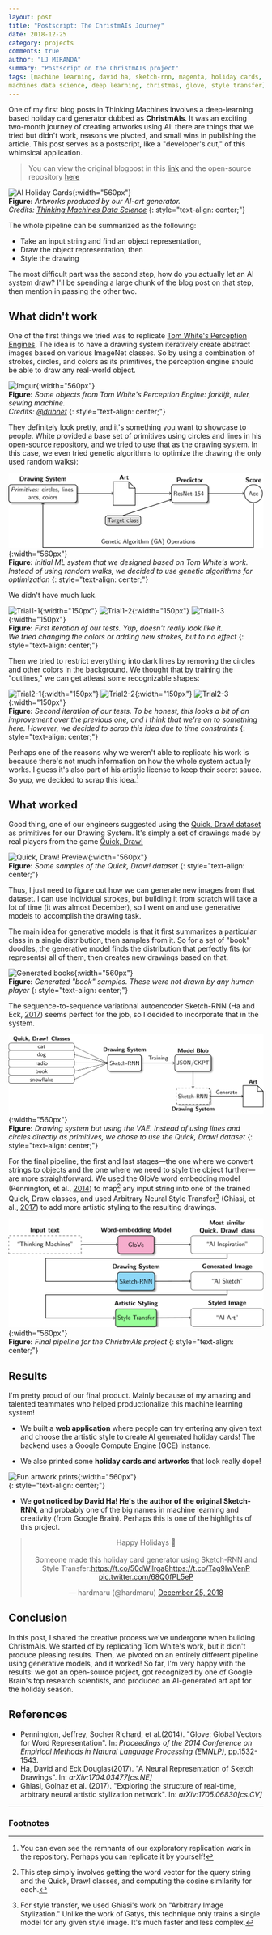 ```yaml
---
layout: post
title: "Postscript: The ChristmAIs Journey"
date: 2018-12-25
category: projects
comments: true
author: "LJ MIRANDA"
summary: "Postscript on the ChristmAIs project"
tags: [machine learning, david ha, sketch-rnn, magenta, holiday cards, thinking
machines data science, deep learning, christmas, glove, style transfer]
---
```


<span class="firstcharacter">O</span>ne of my first blog posts in Thinking Machines involves a deep-learning based
holiday card generator dubbed as **ChristmAIs**. It was an exciting two-month
journey of creating artworks using AI: there are things that we tried but
didn't work, reasons we pivoted, and small wins in publishing the article. This
post serves as a postscript, like a "developer's cut," of this whimsical
application.

> You can view the original blogpost in this
> [link](https://stories.thinkingmachin.es/ai-art-holiday-cards/) and the
> open-source repository [here](https://github.com/thinkingmachines/christmais)

![AI Holiday Cards](https://i.imgur.com/TFGRexp.jpg){:width="560px"}  
__Figure:__ _Artworks produced by our AI-art generator.  
Credits: [Thinking Machines Data Science](https://thinkingmachin.es/)_
{: style="text-align: center;"}

The whole pipeline can be summarized as the following:
- Take an input string and find an object representation, 
- Draw the object representation; then
- Style the drawing

The most difficult part was the second step, how do you actually let an AI
system draw? I'll be spending a large chunk of the blog post on that step,
then mention in passing the other two.

## What didn't work

One of the first things we tried was to replicate [Tom White's Perception
Engines](https://medium.com/artists-and-machine-intelligence/perception-engines-8a46bc598d57).
The idea is to have a drawing system iteratively create abstract images based
on various ImageNet classes. So by using a combination of strokes, circles, and
colors as its primitives, the perception engine should be able to draw any
real-world object. 

![Imgur](https://i.imgur.com/uglus41.jpg){:width="560px"}  
__Figure:__ _Some objects from Tom White's Perception Engine: forklift, ruler,
sewing machine.  
Credits: [@dribnet](https://twitter.com/dribnet)_
{: style="text-align: center;"}

They definitely look pretty, and it's something you want to showcase to people.
White provided a base set of primitives using circles and lines in his
[open-source repository](https://github.com/dribnet/dopes), and we tried to use
that as the drawing system. In this case, we even tried genetic algorithms to
optimize the drawing (he only used random walks):

![Perception](/assets/png/christmais/perception.png){:width="560px"}  
__Figure:__ _Initial ML system that we designed based on Tom White's work. Instead
of using random walks, we decided to use genetic algorithms for optimization_
{: style="text-align: center;"}

We didn't have much luck. 

![Trial1-1](https://i.imgur.com/JikBJYD.png){:width="150px"}
![Trial1-2](https://i.imgur.com/fTVWgta.png){:width="150px"}
![Trial1-3](https://i.imgur.com/P7lAdb0.png){:width="150px"}  
__Figure:__ _First iteration of our tests. Yup, doesn't really look like it.    
We tried changing the colors or adding new strokes, but to no effect_
{: style="text-align: center;"}

Then we tried to restrict everything into dark lines by removing the circles
and other colors in the background. We thought that by training the "outlines,"
we can get atleast some recognizable shapes:

![Trial2-1](https://i.imgur.com/tt6xMXx.png){:width="150px"}
![Trial2-2](https://i.imgur.com/ahmJvt2.png){:width="150px"}
![Trial2-3](https://i.imgur.com/0ioAPxi.png){:width="150px"}  
__Figure:__ _Second iteration of our tests. To be honest, this looks a bit
of an improvement over the previous one, and I think that we're on to something
here. However, we decided to scrap this idea due to time constraints_
{: style="text-align: center;"}

Perhaps one of the reasons why we weren't able to replicate his work is because
there's not much information on how the whole system actually works. I guess
it's also part of his artistic license to keep their secret sauce. So yup, we
decided to scrap this idea.[^1] 

## What worked

Good thing, one of our engineers suggested using the [Quick, Draw!
dataset](https://github.com/googlecreativelab/quickdraw-dataset) as primitives
for our Drawing System. It's simply a set of drawings made by real players from
the game [Quick, Draw!](https://quickdraw.withgoogle.com/)

![Quick, Draw! Preview](https://i.imgur.com/zwM2tib.jpg){:width="560px"}   
__Figure:__ _Some samples of the Quick, Draw! dataset_
{: style="text-align: center;"}

Thus, I just need to figure out how we can generate new images from that
dataset. I can use individual strokes, but building it from scratch will take a
lot of time (it was almost December), so I went on and use generative models to
accomplish the drawing task. 

The main idea for generative models is that it first summarizes a particular
class in a single distribution, then samples from it. So for a set of "book"
doodles, the generative model finds the distribution that perfectly fits (or
represents) all of them, then creates new drawings based on that.

![Generated books](https://i.imgur.com/V746am3.png){:width="560px"}  
__Figure:__ _Generated "book" samples. These were not drawn by any human player_
{: style="text-align: center;"}


The sequence-to-sequence variational autoencoder Sketch-RNN (Ha and Eck,
[2017](#ha2017sketchrnn)) seems perfect for the job, so I decided to incorporate
that in the system.

![VAE](/assets/png/christmais/vae.png){:width="560px"}  
__Figure:__ _Drawing system but using the VAE. Instead of using lines and
circles directly as primitives, we chose to use the Quick, Draw! dataset_
{: style="text-align: center;"}

For the final pipeline, the first and last stages&mdash;the one where we
convert strings to objects and the one where we need to style the object
further&mdash;are more straightforward. We used the GloVe word embedding model
(Pennington, et al., [2014](#pennington2014glove))
to map[^2] any input string into one of the trained Quick, Draw classes, and used
Arbitrary Neural Style Transfer[^3] (Ghiasi, et al., [2017](#ghiasi2017exploring)) to add more artistic styling to the resulting drawings.

![Pipeline](/assets/png/christmais/pipeline.png){:width="560px"}  
__Figure:__ _Final pipeline for the ChristmAIs project_
{: style="text-align: center;"}

## Results

I'm pretty proud of our final product. Mainly because of my amazing and
talented teammates who helped productionalize this machine learning system!

- We built a **web application** where people can try entering any given text and
    choose the artistic style to create AI generated holiday cards! The backend
    uses a Google Compute Engine (GCE) instance.  

- We also printed some **holiday cards and artworks** that look really dope!

![Fun artwork prints](https://i.imgur.com/gHiMAgS.jpg){:width="560px"}  
{: style="text-align: center;"}


- We **got noticed by David Ha! He's the author of the original Sketch-RNN**, and
    probably one of the big names in machine learning and creativity (from
    Google Brain). Perhaps this is one of the highlights of this project.

<center>
<blockquote class="twitter-tweet" data-lang="en"><p lang="en" dir="ltr">Happy Holidays 🎉<br><br>Someone made this holiday card generator using Sketch-RNN and Style Transfer:<a href="https://t.co/50dWllrga8">https://t.co/50dWllrga8</a><a href="https://t.co/Tag9IwVenP">https://t.co/Tag9IwVenP</a> <a href="https://t.co/68Q0fPL5eP">pic.twitter.com/68Q0fPL5eP</a></p>&mdash; hardmaru (@hardmaru) <a href="https://twitter.com/hardmaru/status/1077537402133012480?ref_src=twsrc%5Etfw">December 25, 2018</a></blockquote></center>
<script async src="https://platform.twitter.com/widgets.js" charset="utf-8"></script>

## Conclusion

In this post, I shared the creative process we've undergone when building
ChristmAIs. We started of by replicating Tom White's work, but it didn't
produce pleasing results. Then, we pivoted on an entirely different pipeline
using generative models, and it worked! So far, I'm very happy with the
results: we got an open-source project, got recognized by one of Google Brain's
top research scientists, and produced an AI-generated art apt for the holiday
season.

## References

* <a id="pennington2014glove">Pennington, Jeffrey, Socher Richard, et al.</a>(2014). "Glove: 
    Global Vectors for Word Representation". In: *Proceedings of the 2014 Conference on
    Empirical Methods in Natural Language Processing (EMNLP)*, pp.1532-1543.
* <a id="ha2017sketchrnn">Ha, David and Eck Douglas</a>(2017). "A Neural
    Representation of Sketch Drawings". In: *arXiv:1704.03477[cs.NE]*
* <a id="ghiasi2017exploring">Ghiasi, Golnaz et al.</a> (2017). "Exploring the
    structure of real-time, arbitrary neural artistic stylization network". In:
    *arXiv:1705.06830[cs.CV]*

---

### Footnotes

[^1]: You can even see the remnants of our exploratory replication work in the repository. Perhaps you can replicate it by yourself!
[^2]: This step simply involves getting the word vector for the query string and the Quick, Draw! classes, and computing the cosine similarity for each.
[^3]: For style transfer, we used Ghiasi's work on "Arbitrary Image Stylization." Unlike the work of Gatys, this technique only trains a single model for any given style image. It's much faster and less complex.
